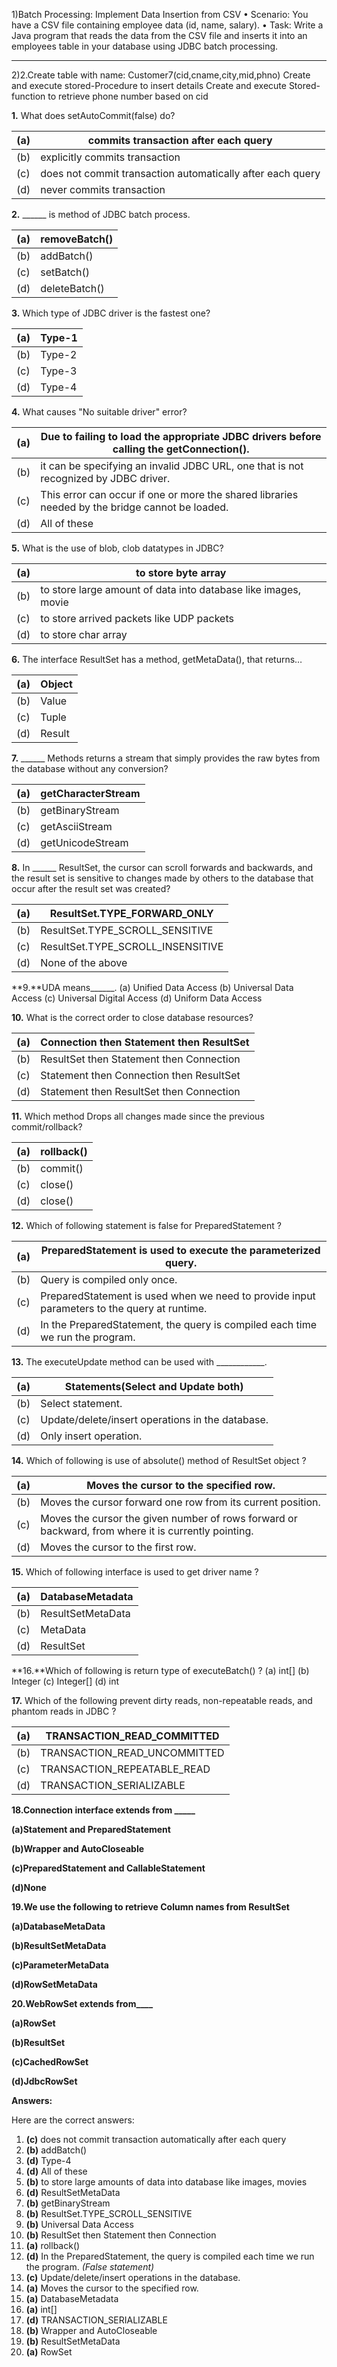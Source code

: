 1)Batch Processing: Implement Data Insertion from CSV
•	Scenario: You have a CSV file containing employee data (id, name, salary).
•	Task: Write a Java program that reads the data from the CSV file and inserts it into an employees table in your database using JDBC batch processing.


-----------------------

2)2.Create table with name:
           Customer7(cid,cname,city,mid,phno)
    Create and execute stored-Procedure to insert details
     Create and execute Stored-function to retrieve phone number based on cid







**1.** What does setAutoCommit(false) do?

| (a)  | commits transaction after each  query                       |
| ---- | ----------------------------------------------------------- |
| (b)  | explicitly commits transaction                              |
| (c)  | does not commit transaction  automatically after each query |
| (d)  | never commits transaction                                   |

 

**2.** ______ is method of JDBC batch process.

| (a)  | removeBatch() |
| ---- | ------------- |
| (b)  | addBatch()    |
| (c)  | setBatch()    |
| (d)  | deleteBatch() |

 

**3.** Which type of JDBC driver is the fastest one?

| (a)  | Type-1 |
| ---- | ------ |
| (b)  | Type-2 |
| (c)  | Type-3 |
| (d)  | Type-4 |

 

**4.** What causes "No suitable driver" error?

| (a)  | Due to failing to load the  appropriate JDBC drivers before calling the getConnection(). |
| ---- | ------------------------------------------------------------ |
| (b)  | it can be specifying an invalid  JDBC URL, one that is not recognized by JDBC driver. |
| (c)  | This error can occur if one or  more the shared libraries needed by the bridge cannot be loaded. |
| (d)  | All of these                                                 |

 

**5.** What is the use of blob, clob datatypes in JDBC?

| (a)  | to store byte array                                          |
| ---- | ------------------------------------------------------------ |
| (b)  | to store large amount of data into  database like images, movie |
| (c)  | to store arrived packets like UDP  packets                   |
| (d)  | to store char array                                          |

**6.** The interface ResultSet has a method, getMetaData(), that returns…

| (a)  | Object |
| ---- | ------ |
| (b)  | Value  |
| (c)  | Tuple  |
| (d)  | Result |

 

**7.** ______ Methods returns a stream that simply provides the raw bytes from the database without any conversion?

| (a)  | getCharacterStream |
| ---- | ------------------ |
| (b)  | getBinaryStream    |
| (c)  | getAsciiStream     |
| (d)  | getUnicodeStream   |

 

**8.** In ______ ResultSet, the cursor can scroll forwards and backwards, and the result set is sensitive to changes made by others to the database that occur after the result set was created?

| (a)  | ResultSet.TYPE_FORWARD_ONLY       |
| ---- | --------------------------------- |
| (b)  | ResultSet.TYPE_SCROLL_SENSITIVE   |
| (c)  | ResultSet.TYPE_SCROLL_INSENSITIVE |
| (d)  | None of the above                 |

 

  **9.**UDA means______.             (a)            Unified    Data Access                  (b)            Universal    Data Access                  (c)            Universal    Digital Access                  (d)            Uniform    Data Access                

**10.** What is the correct order to close database resources?

| (a)  | Connection then Statement then  ResultSet |
| ---- | ----------------------------------------- |
| (b)  | ResultSet then Statement then  Connection |
| (c)  | Statement then Connection then  ResultSet |
| (d)  | Statement then ResultSet then  Connection |

 

**11.** Which method Drops all changes made since the previous commit/rollback?

| (a)  | rollback() |
| ---- | ---------- |
| (b)  | commit()   |
| (c)  | close()    |
| (d)  | close()    |

 

**12.** Which of following statement is false for PreparedStatement ?

| (a)  | PreparedStatement is used to  execute the parameterized query. |
| ---- | ------------------------------------------------------------ |
| (b)  | Query is compiled only once.                                 |
| (c)  | PreparedStatement is used when we  need to provide input parameters to the query at runtime. |
| (d)  | In the PreparedStatement, the  query is compiled each time we run the program. |

 

**13.** The executeUpdate method can be used with ____________.

| (a)  | Statements(Select and Update both)                |
| ---- | ------------------------------------------------- |
| (b)  | Select statement.                                 |
| (c)  | Update/delete/insert operations in  the database. |
| (d)  | Only insert operation.                            |

 

**14.** Which of following is use of absolute() method of ResultSet object ?

| (a)  | Moves the cursor to the specified  row.                      |
| ---- | ------------------------------------------------------------ |
| (b)  | Moves the cursor forward one row  from its current position. |
| (c)  | Moves the cursor the given number  of rows forward or backward, from where it is currently pointing. |
| (d)  | Moves the cursor to the first row.                           |

 

**15.** Which of following interface is used to get driver name ?

| (a)  | DatabaseMetadata  |
| ---- | ----------------- |
| (b)  | ResultSetMetaData |
| (c)  | MetaData          |
| (d)  | ResultSet         |

 

  **16.**Which of following is  return type of executeBatch() ?             (a)            int[]                  (b)            Integer                  (c)            Integer[]                  (d)            int           

 

**17.** Which of the following prevent dirty reads, non-repeatable reads, and phantom reads in JDBC ?

| (a)  | TRANSACTION_READ_COMMITTED   |
| ---- | ---------------------------- |
| (b)  | TRANSACTION_READ_UNCOMMITTED |
| (c)  | TRANSACTION_REPEATABLE_READ  |
| (d)  | TRANSACTION_SERIALIZABLE     |

 

**18.Connection interface extends from _____**

**(a)Statement and PreparedStatement**

**(b)Wrapper and AutoCloseable**

**(c)PreparedStatement and CallableStatement**

**(d)None**

 

**19.We use the following to retrieve Column names from ResultSet**

**(a)DatabaseMetaData**

**(b)ResultSetMetaData**

**(c)ParameterMetaData**

**(d)RowSetMetaData**

 

**20.WebRowSet extends from____**

**(a)RowSet**

**(b)ResultSet**

**(c)CachedRowSet**

**(d)JdbcRowSet**

**Answers:**

Here are the correct answers:

1. **(c)**     does not commit transaction automatically after each query
2. **(b)**     addBatch()
3. **(d)**     Type-4
4. **(d)** All     of these
5. **(b)** to     store large amounts of data into database like images, movies
6. **(d)**     ResultSetMetaData
7. **(b)**     getBinaryStream
8. **(b)**     ResultSet.TYPE_SCROLL_SENSITIVE
9. **(b)**     Universal Data Access
10. **(b)**     ResultSet then Statement then Connection
11. **(a)**     rollback()
12. **(d)** In     the PreparedStatement, the query is compiled each time we run the program.     *(False statement)*
13. **(c)**     Update/delete/insert operations in the database.
14. **(a)**     Moves the cursor to the specified row.
15. **(a)**     DatabaseMetadata
16. **(a)**     int[]
17. **(d)**     TRANSACTION_SERIALIZABLE
18. **(b)**     Wrapper and AutoCloseable
19. **(b)**     ResultSetMetaData
20. **(a)**     RowSet